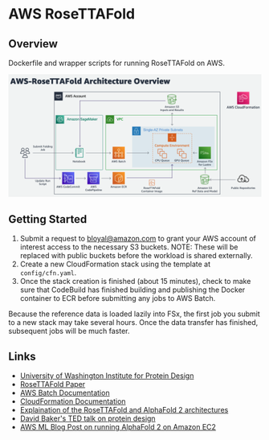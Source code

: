 # AWS RoseTTAFold
## Overview
Dockerfile and wrapper scripts for running RoseTTAFold on AWS. 

![AWS-RoseTTAFold Architecture](img/AWS-RoseTTAFold-arch.png)

## Getting Started
1. Submit a request to bloyal@amazon.com to grant your AWS account of interest access to the necessary S3 buckets. NOTE: These will be replaced with public buckets before the workload is shared externally.
2. Create a new CloudFormation stack using the template at `config/cfn.yaml`.
3. Once the stack creation is finished (about 15 minutes), check to make sure that CodeBuild has finished building and publishing the Docker container to ECR before submitting any jobs to AWS Batch.

Because the reference data is loaded lazily into FSx, the first job you submit to a new stack may take several hours. Once the data transfer has finished, subsequent jobs will be much faster.

## Links
- [University of Washington Institute for Protein Design](https://www.ipd.uw.edu/2021/07/rosettafold-accurate-protein-structure-prediction-accessible-to-all/)
- [RoseTTAFold Paper](https://www.ipd.uw.edu/wp-content/uploads/2021/07/Baek_etal_Science2021_RoseTTAFold.pdf)
- [AWS Batch Documentation](https://docs.aws.amazon.com/batch/)
- [CloudFormation Documentation](https://docs.aws.amazon.com/AWSCloudFormation/latest/UserGuide/Welcome.html)
- [Explaination of the RoseTTAFold and AlphaFold 2 architectures](https://www.youtube.com/watch?v=Rfw7thgGTwI)
- [David Baker's TED talk on protein design](https://www.ted.com/talks/david_baker_5_challenges_we_could_solve_by_designing_new_proteins)
- [AWS ML Blog Post on running AlphaFold 2 on Amazon EC2](https://aws.amazon.com/blogs/machine-learning/run-alphafold-v2-0-on-amazon-ec2/)